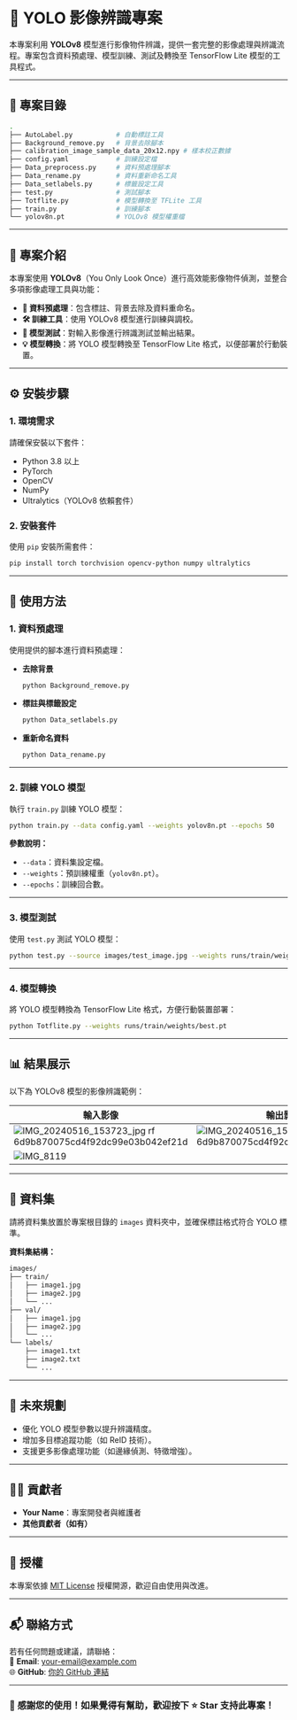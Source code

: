 
# 📸 **YOLO 影像辨識專案**  
本專案利用 **YOLOv8** 模型進行影像物件辨識，提供一套完整的影像處理與辨識流程。專案包含資料預處理、模型訓練、測試及轉換至 TensorFlow Lite 模型的工具程式。

---

## 🚀 **專案目錄**

```bash
.
├── AutoLabel.py           # 自動標註工具
├── Background_remove.py   # 背景去除腳本
├── calibration_image_sample_data_20x12.npy # 樣本校正數據
├── config.yaml            # 訓練設定檔
├── Data_preprocess.py     # 資料預處理腳本
├── Data_rename.py         # 資料重新命名工具
├── Data_setlabels.py      # 標籤設定工具
├── test.py                # 測試腳本
├── Totflite.py            # 模型轉換至 TFLite 工具
├── train.py               # 訓練腳本
└── yolov8n.pt             # YOLOv8 模型權重檔
```

---

## 📝 **專案介紹**
本專案使用 **YOLOv8**（You Only Look Once）進行高效能影像物件偵測，並整合多項影像處理工具與功能：

- **🔧 資料預處理**：包含標註、背景去除及資料重命名。
- **🛠️ 訓練工具**：使用 YOLOv8 模型進行訓練與調校。
- **🧪 模型測試**：對輸入影像進行辨識測試並輸出結果。
- **💡 模型轉換**：將 YOLO 模型轉換至 TensorFlow Lite 格式，以便部署於行動裝置。

---

## ⚙️ **安裝步驟**

### **1. 環境需求**
請確保安裝以下套件：

- Python 3.8 以上
- PyTorch
- OpenCV
- NumPy
- Ultralytics（YOLOv8 依賴套件）

### **2. 安裝套件**
使用 `pip` 安裝所需套件：

```bash
pip install torch torchvision opencv-python numpy ultralytics
```

---

## 🚀 **使用方法**

### **1. 資料預處理**
使用提供的腳本進行資料預處理：

- **去除背景**  
   ```bash
   python Background_remove.py
   ```

- **標註與標籤設定**  
   ```bash
   python Data_setlabels.py
   ```

- **重新命名資料**  
   ```bash
   python Data_rename.py
   ```

---

### **2. 訓練 YOLO 模型**
執行 `train.py` 訓練 YOLO 模型：

```bash
python train.py --data config.yaml --weights yolov8n.pt --epochs 50
```

**參數說明：**
- `--data`：資料集設定檔。
- `--weights`：預訓練權重（`yolov8n.pt`）。
- `--epochs`：訓練回合數。

---

### **3. 模型測試**
使用 `test.py` 測試 YOLO 模型：

```bash
python test.py --source images/test_image.jpg --weights runs/train/weights/best.pt
```

---

### **4. 模型轉換**
將 YOLO 模型轉換為 TensorFlow Lite 格式，方便行動裝置部署：

```bash
python Totflite.py --weights runs/train/weights/best.pt
```

---

## 📊 **結果展示**
以下為 YOLOv8 模型的影像辨識範例：

| 輸入影像                    | 輸出影像                       |
|-----------------------------|--------------------------------|
|![IMG_20240516_153723_jpg rf 6d9b870075cd4f92dc99e03b042ef21d](https://github.com/user-attachments/assets/27eda09e-dce7-4b90-be29-ea1a5917f6da)| ![IMG_20240516_153723_jpg rf 6d9b870075cd4f92dc99e03b042ef21d](https://github.com/user-attachments/assets/a6a631c1-8d2b-4e5e-929f-bd5cd872464b)|![IMG_8119](https://github.com/user-attachments/assets/77201db8-7101-47a2-afb9-f7839588295b)
|![IMG_8119](https://github.com/user-attachments/assets/1e078d6b-1acd-47af-8459-ab1c95923634)


---

## 📂 **資料集**
請將資料集放置於專案根目錄的 `images` 資料夾中，並確保標註格式符合 YOLO 標準。

**資料集結構：**
```bash
images/
├── train/
│   ├── image1.jpg
│   ├── image2.jpg
│   └── ...
├── val/
│   ├── image1.jpg
│   ├── image2.jpg
│   └── ...
└── labels/
    ├── image1.txt
    ├── image2.txt
    └── ...
```

---

## 🎯 **未來規劃**
- 優化 YOLO 模型參數以提升辨識精度。
- 增加多目標追蹤功能（如 ReID 技術）。
- 支援更多影像處理功能（如邊緣偵測、特徵增強）。

---

## 🧑‍💻 **貢獻者**
- **Your Name**：專案開發者與維護者
- **其他貢獻者（如有）**

---

## 📜 **授權**
本專案依據 [MIT License](https://opensource.org/licenses/MIT) 授權開源，歡迎自由使用與改進。

---

## 📬 **聯絡方式**
若有任何問題或建議，請聯絡：  
📧 **Email**: your-email@example.com  
🌐 **GitHub**: [你的 GitHub 連結](https://github.com/你的帳號)

---

### 🎉 **感謝您的使用！如果覺得有幫助，歡迎按下 ⭐️ Star 支持此專案！**
